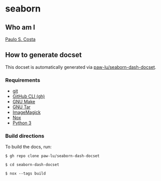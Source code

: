 # seaborn

## Who am I

[Paulo S. Costa](https://github.com/paw-lu)

## How to generate docset

This docset is automatically generated via [paw-lu/seaborn-dash-docset](https://github.com/paw-lu/seaborn-dash-docset).

### Requirements

- [git](https://git-scm.com/)
- [GitHub CLI (gh)](https://cli.github.com/)
- [GNU Make](https://www.gnu.org/software/make/)
- [GNU Tar](https://www.gnu.org/software/tar/)
- [ImageMagick](https://imagemagick.org/index.php)
- [Nox](https://nox.thea.codes/en/stable/)
- [Python 3](https://www.python.org/)

### Build directions

To build the docs, run:

```console
$ gh repo clone paw-lu/seaborn-dash-docset

$ cd seaborn-dash-docset

$ nox --tags build
```
